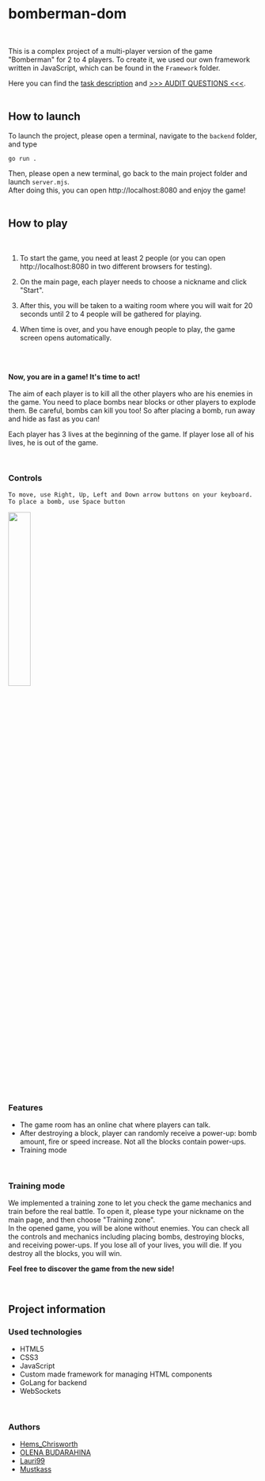 # bomberman-dom

<br>

This is a complex project of a multi-player version of the game "Bomberman" for 2 to 4 players. To create it, we used our own framework written in JavaScript, which can be found in the `Framework` folder. 

Here you can find the [task description](https://github.com/01-edu/public/tree/master/subjects/bomberman-dom) and [>>> AUDIT QUESTIONS <<<](https://github.com/01-edu/public/tree/master/subjects/bomberman-dom/audit).
<br>
<br>

## How to launch

To launch the project, please open a terminal, navigate to the `backend` folder, and type

```
go run .
```

Then, please open a new terminal, go back to the main project folder and launch `server.mjs`.
<br>
After doing this, you can open http://localhost:8080 and enjoy the game!
<br>
<br>

## How to play

<br>

1. To start the game, you need at least 2 people (or you can open http://localhost:8080 in two different browsers for testing).


2. On the main page, each player needs to choose a nickname and click "Start".


3. After this, you will be taken to a waiting room where you will wait for 20 seconds until 2 to 4 people will be gathered for playing.


4. When time is over, and you have enough people to play, the game screen opens automatically.

<br>
<br>

**Now, you are in a game! It's time to act!**
<br>
<br>
The aim of each player is to kill all the other players who are his enemies in the game. You need to place bombs near blocks or other players to explode them. Be careful, bombs can kill you too! So after placing a bomb, run away and hide as fast as you can!

Each player has 3 lives at the beginning of the game. If player lose all of his lives, he is out of the game.

<br>

### Controls 


```
To move, use Right, Up, Left and Down arrow buttons on your keyboard.
To place a bomb, use Space button
```

<img src="https://01.kood.tech/git/Hems_Chrisworth/bomberman-dom/raw/branch/master/frontend/src/assets/images/updown.JPG" width="30%" height="30%">

### Features


* The game room has an online chat where players can talk.
* After destroying a block, player can randomly receive a power-up: bomb amount, fire or speed increase. Not all the blocks contain power-ups.
* Training mode

<br>

### Training mode

We implemented a training zone to let you check the game mechanics and train before the real battle. To open it, please type your nickname on the main page, and then choose "Training zone".
<br>
In the opened game, you will be alone without enemies. You can check all the controls and mechanics including placing bombs, destroying blocks, and receiving power-ups. If you lose all of your lives, you will die. If you destroy all the blocks, you will win. 

**Feel free to discover the game from the new side!**

<br>

## Project information

### Used technologies

* HTML5
* CSS3
* JavaScript
* Custom made framework for managing HTML components
* GoLang for backend
* WebSockets

<br>

### Authors

* [Hems_Chrisworth](https://01.kood.tech/git/Hems_Chrisworth)
* [OLENA BUDARAHINA](https://01.kood.tech/git/obudarah)
* [Lauri99](https://01.kood.tech/git/Lauri99)
* [Mustkass](https://01.kood.tech/git/Mustkass)

<br>